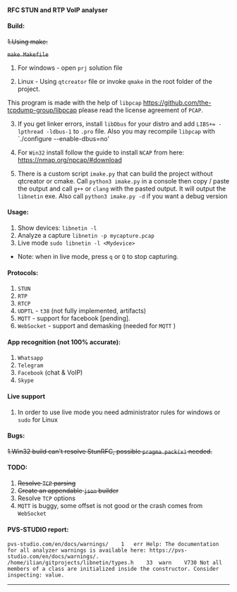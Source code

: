 #### RFC STUN and RTP VoIP analyser

#### Build:
~~1.Using make:~~

~~`make Makefile`~~

1. For windows - open `prj` solution file

2. Linux - Using  `qtcreator` file or invoke `qmake` in the root folder of the project.

This program is made with the help of `libpcap` https://github.com/the-tcpdump-group/libpcap
please read the license agreement of `PCAP`.

3. If you get linker errors, install `libDbus` for your distro and add `LIBS+= -lpthread -ldbus-1` to `.pro` file. Also you may recompile `libpcap` with `./configure --enable-dbus=no'

4. For `Win32` install follow the guide to install `NCAP` from here: https://nmap.org/npcap/#download

5. There is a custom script `imake.py` that can build the project without qtcreator or cmake.
 Call `python3 imake.py` in a console then copy / paste the output and call `g++` or `clang` with the pasted output. It will output the `libnetin` exe.
 Also call `python3 imake.py -d` if you want a debug version
#### Usage:
1. Show devices: `libnetin -l`
2. Analyze a capture `libnetin -p mycapture.pcap`
3. Live mode `sudo libnetin -l <Mydevice>`

* Note: when in live mode, press `q` or `Q` to stop capturing.

#### Protocols:
1. `STUN` 
2. `RTP` 
3. `RTCP`
4. `UDPTL` - `t38` (not fully implemented, artifacts)
5. `MQTT` - support for facebook [pending].
6. `WebSocket` - support and demasking (needed for `MQTT` )

#### App recognition (not 100% accurate):
1. `Whatsapp`
2. `Telegram`
3. `Facebook` (chat & VoIP)
4. `Skype`

#### Live support
1. In order to use live mode you need administrator rules for windows or `sudo` for Linux

#### Bugs:

~~1.Win32 build can't resolve StunRFC, possible `pragma pack(x)` needed.~~ 

#### TODO:
1. ~~Resolve `TCP` parsing~~
2. ~~Create an appendable `json` builder~~
3. Resolve `TCP` options 
4. `MQTT` is buggy, some offset is not good or the crash comes from `WebSocket`

#### PVS-STUDIO report:
```
pvs-studio.com/en/docs/warnings/	1	err	Help: The documentation for all analyzer warnings is available here: https://pvs-studio.com/en/docs/warnings/.
/home/ilian/gitprojects/libnetin/types.h	33	warn	V730 Not all members of a class are initialized inside the constructor. Consider inspecting: value.
```

-------------

